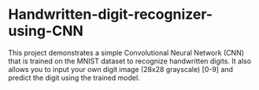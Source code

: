 # Handwritten-digit-recognizer-using-CNN
This project demonstrates a simple Convolutional Neural Network (CNN) that is trained on the MNIST dataset to recognize handwritten digits. It also allows you to input your own digit image (28x28 grayscale) [0-9] and predict the digit using the trained model.
